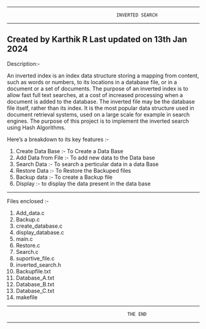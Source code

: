 ------------------------------------------------------------------------------------------------------------
                                            INVERTED SEARCH
------------------------------------------------------------------------------------------------------------
Created by Karthik R
Last updated on 13th Jan 2024
------------------------------------------------------------------------------------------------------------

Description:-

  An inverted index is an index data structure storing a mapping from content, such as words or numbers, 
to its locations in a database file, or in a document or a set of documents. The purpose of an inverted 
index is to allow fast full text searches, at a cost of increased processing when a document is added to the 
database. The inverted file may be the database file itself, rather than its index. It is the most popular 
data structure used in document retrieval systems, used on a large scale for example in search engines. 
The purpose of this project is to implement the inverted search using Hash Algorithms.

Here’s a breakdown to its key features :-

1. Create Data Base :- To Create a Data Base
2. Add Data from File :- To add new data to the Data base
3. Search Data :- To search a perticular data in a data Base
4. Restore Data :- To Restore the Backuped files
5. Backup data :- To create a Backup file 
6. Display :- to display the data present in the data base

------------------------------------------------------------------------------------------------------------
Files enclosed :-

1. Add_data.c
2. Backup.c
3. create_database.c
4. display_database.c
5. main.c
6. Restore.c
7. Search.c
8. suportive_file.c
9. inverted_search.h
10. Backupfile.txt
11. Database_A.txt
12. Database_B.txt
13. Database_C.txt
14. makefile

------------------------------------------------------------------------------------------------------------
                                                THE END
------------------------------------------------------------------------------------------------------------
